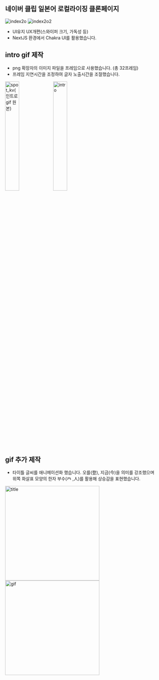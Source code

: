 ## 네이버 클립 일본어 로컬라이징 클론페이지
![index2o](https://github.com/user-attachments/assets/5f2181e6-c05e-4cd0-bced-78244c881481)
![index2o2](https://github.com/user-attachments/assets/d7902128-519b-4328-b8f5-cb1c1067ec77)
- UI유지 UX개편(스와이퍼 크기, 가독성 등)
- NextJS 환경에서 Chakra UI를 활용했습니다.

## intro gif 제작
- png 확장자의 이미지 파일을 프레임으로 사용했습니다. (총 32프레임)
- 프레임 지연시간을 조정하여 글자 노출시간을 조절했습니다.
<p align="left">
  <img src="https://github.com/user-attachments/assets/c59b3fac-b5ee-494f-8466-b87300df5502" alt="spot_kv(인트로gif 원본)" width="30%">
  <img src="https://github.com/user-attachments/assets/dca85651-f16f-460c-b3a5-7335a8e58606" alt="intro" width="30%">
</p>

## gif 추가 제작
- 타이틀 글씨를 애니메이션화 했습니다. 오를(登), 지금(今)을 의미를 강조했으며 <br/>위쪽 화살표 모양의 한자 부수(癶 ,人)를 활용해 상승감을 표현했습니다. 
<p align="left">
  <img src="https://github.com/user-attachments/assets/ef79a37e-182a-4fc1-b218-04f51a378170" alt="title" width="304">
  <img src="https://github.com/user-attachments/assets/4ef9c1bc-e9c9-4240-b3ec-5ab72466d1e4" alt="gif" width="304">
</p>
